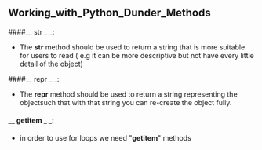## Working_with_Python_Dunder_Methods
####__ str _ _:
-  The __str__ method should be used to return a string that is more suitable for users to read ( e.g it can be more descriptive but not have  every little detail of the object)

####__ repr _ _:

- The __repr__ method  should be used to return a string representing the objectsuch that with that string you can re-create the object fully.
#### __ getitem _ _:

-  in order to use for loops we need "__getitem__" methods
